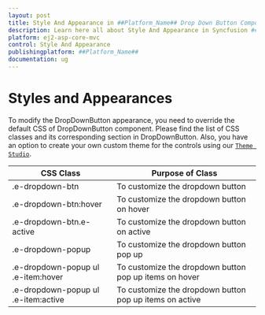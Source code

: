 ```yaml
---
layout: post
title: Style And Appearance in ##Platform_Name## Drop Down Button Component
description: Learn here all about Style And Appearance in Syncfusion ##Platform_Name## Drop Down Button component and more.
platform: ej2-asp-core-mvc
control: Style And Appearance
publishingplatform: ##Platform_Name##
documentation: ug
---
```



# Styles and Appearances

To modify the DropDownButton appearance, you need to override the default CSS of DropDownButton component. Please find the list of CSS classes and its corresponding section in DropDownButton. Also, you have an option to create your own custom theme for the controls using our [`Theme Studio`](https://ej2.syncfusion.com/themestudio/?theme=material).

CSS Class | Purpose of Class
-----|-----
|.e-dropdown-btn|To customize the dropdown button
|.e-dropdown-btn:hover|To customize the dropdown button on hover
|.e-dropdown-btn.e-active|To customize the dropdown button on active
|.e-dropdown-popup|To customize the dropdown button pop up
|.e-dropdown-popup ul .e-item:hover|To customize the dropdown button pop up items on hover
|.e-dropdown-popup ul .e-item:active|To customize the dropdown button pop up items on active